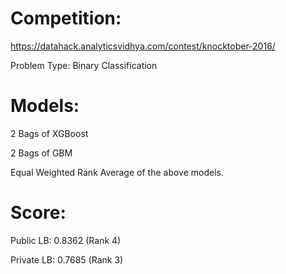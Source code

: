 # Competition:
https://datahack.analyticsvidhya.com/contest/knocktober-2016/

Problem Type:
Binary Classification

# Models:

2 Bags of XGBoost

2 Bags of GBM

Equal Weighted Rank Average of the above models.

# Score:
Public LB: 0.8362 (Rank 4)

Private LB: 0.7685 (Rank 3)
